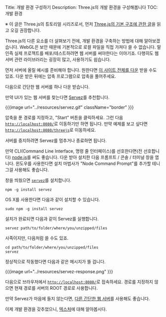 Title: 개발 환경 구성하기
Description: Three.js의 개발 환경을 구성해봅니다
TOC: 개발 환경

※ 이 글은 Three.js의 튜토리얼 시리즈로서,
먼저 [Three.js의 기본 구조에 관한 글](fundamentals.html)을
읽고 오길 권장합니다.


Three.js의 다른 요소를 더 살펴보기 전에, 개발 환경을 구축하는 방법에 대해
알아보겠습니다. WebGL은 보안 때문에 기본적으로 로컬 파일을 직접 가져다 쓸
수 없습니다. 말인즉 실제 프로젝트를 배포/테스트하려면 웹 서버를 써야한다는
이야기죠. 다행히도 웹 서버 관련 라이브러리는 굉장히 많고, 사용하기도 쉽습니다.

먼저 서버에 올릴 예시를 준비해야 합니다. 원한다면 [이 사이트 전체를 다운](https://github.com/gfxfundamentals/threejsfundamentals/archive/gh-pages.zip)
받을 수도 있죠. 다운 받은 뒤에는 압축 프로그램으로 압축을 풀어주세요.

다음으로 간단한 웹 서버를 하나 다운 받습니다.

만약 UI가 있는 웹 서버를 찾는다면
[Servez](https://greggman.github.io/servez)를 추천합니다.

{{{image url="../resources/servez.gif" className="border" }}}

압축을 푼 경로를 지정하고, "Start" 버튼을 클릭하세요. 그런 다음
[`http://localhost:8080/`](http://localhost:8080/)로 이동하기만
하면 됩니다. 만약 예제를 보고 싶다면 [`http://localhost:8080/threejs`](http://localhost:8080/threejs)로
이동하세요.

서버를 중지하려면 Servez를 멈추거나 종료하면 됩니다.

만약 CLI(Command Line Interface, 명령 줄 인터페이스)를 선호한다면(전 선호합니다)
[node.js](https://nodejs.org)를 써도 좋습니다. 다운 받아 설치한 다음 프롬프트 /
콘솔 / 터미널 창을 엽니다. 윈도우를 사용한다면 설치 마법사가 "Node Command Prompt"를
추가할 테니 그걸 사용해도 좋습니다.

창을 띄웠으면 [`servez`](https://github.com/greggman/servez-cli)를 설치합니다.

    npm -g install servez

OS X를 사용한다면 다음과 같이 설치할 수 있습니다.

    sudo npm -g install servez

설치가 완료되면 다음과 같이 Servez를 실행합니다.

    servez path/to/folder/where/you/unzipped/files

사족이지만, 다음처럼 쓸 수도 있죠.

    cd path/to/folder/where/you/unzipped/files
    servez

정상적으로 작동했다면 다음과 같은 메시지가 뜰 겁니다.

{{{image url="../resources/servez-response.png" }}}

다음으로 브라우저에서 [`http://localhost:8080/`](http://localhost:8080/)로
접속하세요. 경로를 지정하지 않으면 현재 경로를 서버의 ROOT 경로로 사용합니다.

만약 Servez가 마음에 들지 않는다면, [다른 간단한 웹 서버](https://stackoverflow.com/questions/12905426/what-is-a-faster-alternative-to-pythons-servez-or-simplehttpserver)를 사용해도 좋습니다.

이제 개발 환경을 갖추었으니, [텍스처](textures.html)에 대해 알아봅시다.
